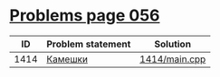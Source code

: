 # [Problems page 056](https://www.e-olymp.com/en/problems?page=56)


| ID   | Problem statement                                   | Solution                       |
|------|-----------------------------------------------------|--------------------------------|
| 1414 | [Камешки](https://www.e-olymp.com/en/problems/1414) | [1414/main.cpp](1414/main.cpp) |

